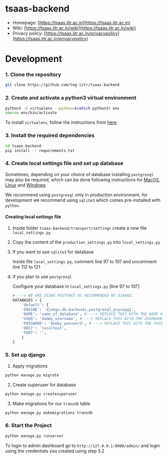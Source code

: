# tsaas-backend

- Homepage: [https://tsaas.iitr.ac.in](https://tsaas.iitr.ac.in)
- Wiki: [https://tsaas.iitr.ac.in/wiki](https://tsaas.iitr.ac.in/wiki)
- Privacy policy: [https://tsaas.iitr.ac.in/privacypolicy](https://tsaas.iitr.ac.in/privacypolicy)

# Development

### 1. Clone the repository

```bash
git clone https://github.com/teg-iitr/tsaas-backend
```

### 2. Create and activate a python3 virtual environment

```bash
python3 -m virtualenv --python=$(which python3) env
source env/bin/activate
```

To install `virtualenv`, follow the instructions from [here](https://virtualenv.pypa.io/en/latest/installation.html)

### 3. Install the required dependencies

```bash
cd tsaas-backend
pip install -r requirements.txt
```

### 4. Create local settings file and set up database

Sometimes, depending on your choice of database installing `postgresql` may also be required, which can be done following instructions for [MacOS](https://www.postgresqltutorial.com/install-postgresql-macos/), [Linux](https://www.postgresqltutorial.com/install-postgresql-linux/) and [Windows](https://www.postgresqltutorial.com/install-postgresql/)

We recommend using `postgresql` only in production environment, for development we recommend using `sqlite3` which comes pre-installed with `python`.

#### Creating local settings file

1. Inside folder `tsaas-backend/transport/settings` create a new file `local_settings.py`
2. Copy the content of the `production_settings.py` into `local_settings.py`
3. If you want to use `sqlite3` for database

   Inside file `local_settings.py`, comment line 97 to 107 and uncomment line 112 to 121

4. If you plan to use `postgresql`
   
    Configure your database in `local_settings.py` [line 97 to 107]

    ```python
    # ---> WE ARE USING POSTGRES AS RECOMMENDED BY DJANGO.
    DATABASES = {
        'default': {
        'ENGINE': 'django.db.backends.postgresql_psycopg2',
        'NAME': 'name_of_database', # ---> REPLACE THIS WITH THE NAME OF YOUR OWN DATABASE
        'USER': 'dummy_username', # ---> REPLACE THIS WITH THE USERNAME YOU CREATE IN PSQL
        'PASSWORD': 'dummy_password', # ---> REPLACE THIS WITH THE PASSWORD YOU CREATE IN PSQL
        'HOST': 'localhost',
        'PORT': '',
        }
    }
    ```

### 5. Set up django

1. Apply migrations

```bash
python manage.py migrate
```

2. Create superuser for database
```bash
python manage.py createsuperuser
```

3. Make migrations for our `transdb` table
```bash
python manage.py makemigrations transdb
```

### 6. Start the Project

```bash
python manage.py runserver
```

To login to admin dashboard go to `http://127.0.0.1:8000/admin/` and login using the credentials you created using step 5.2
